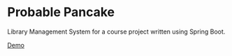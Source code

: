# Probable Pancake
Library Management System for a course project written using Spring Boot.

[Demo](https://probable-pancake.jeveuxtemanger.ml)
